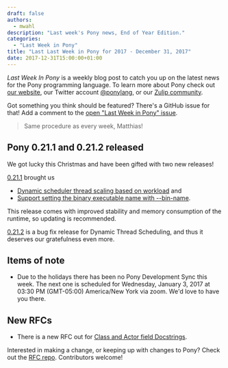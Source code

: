 ```yaml
---
draft: false
authors:
  - mwahl
description: "Last week's Pony news, End of Year Edition."
categories:
  - "Last Week in Pony"
title: "Last Last Week in Pony for 2017 - December 31, 2017"
date: 2017-12-31T15:00:00+01:00
---
```

_Last Week In Pony_ is a weekly blog post to catch you up on the latest news for the Pony programming language. To learn more about Pony check out [our website](https://ponylang.io), our Twitter account [@ponylang](https://twitter.com/ponylang), or our [Zulip community](https://ponylang.zulipchat.com).

Got something you think should be featured? There's a GitHub issue for that! Add a comment to the [open "Last Week in Pony" issue](https://github.com/ponylang/ponylang.github.io/issues?q=is%3Aissue+is%3Aopen+label%3Alast-week-in-pony).
<!-- more -->

 > Same procedure as every week, Matthias!

## Pony 0.21.1 and 0.21.2 released

We got lucky this Christmas and have been gifted with two new releases!

[0.21.1](https://github.com/ponylang/ponyc/releases/tag/0.21.1) brought us

* [Dynamic scheduler thread scaling based on workload](https://github.com/ponylang/ponyc/pull/2386) and
* [Support setting the binary executable name with --bin-name](https://github.com/ponylang/ponyc/pull/2430).

This release comes with improved stability and memory consumption of the runtime, so updating is recommended.

[0.21.2](https://github.com/ponylang/ponyc/releases/tag/0.21.2) is a bug fix release for Dynamic Thread Scheduling, and thus it deserves our gratefulness even more.

## Items of note

* Due to the holidays there has been no Pony Development Sync this week. The next one is scheduled for Wednesday, January 3, 2017 at 03:30 PM (GMT-05:00) America/New York via zoom. We'd love to have you there.

## New RFCs

* There is a new RFC out for [Class and Actor field Docstrings](https://github.com/ponylang/rfcs/pull/115).

Interested in making a change, or keeping up with changes to Pony? Check out the [RFC repo](https://github.com/ponylang/rfcs). Contributors welcome!
